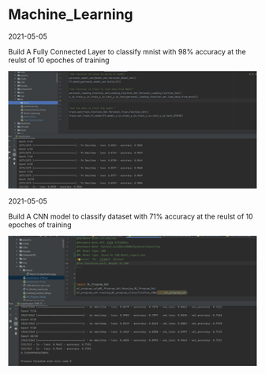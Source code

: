 # Machine_Learning

2021-05-05

Build A Fully Connected Layer to classify mnist with 98% accuracy at the reulst of 10 epoches of training

![](https://github.com/XuchenSun/Machine_Learning/blob/master/Result/Result%20of%20classification.jpg)

2021-05-05

Build A CNN model to classify dataset with 71% accuracy at the reulst of 10 epoches of training

![](https://github.com/XuchenSun/Machine_Learning/blob/master/Result/Result%20of%20CNN%20classification.jpg)
